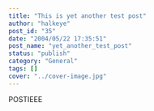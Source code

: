 ```yaml
---
title: "This is yet another test post"
author: "halkeye"
post_id: "35"
date: "2004/05/22 17:35:51"
post_name: "yet_another_test_post"
status: "publish"
category: "General"
tags: []
cover: "../cover-image.jpg"
---
```


POSTIEEE